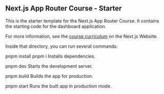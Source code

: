 ## Next.js App Router Course - Starter

This is the starter template for the Next.js App Router Course. It contains the starting code for the dashboard application.

For more information, see the [course curriculum](https://nextjs.org/learn) on the Next.js Website.

Inside that directory, you can run several commands:

  pnpm install
  pnpm i
    Installs dependencies.

  pnpm dev
    Starts the development server.

  pnpm build
    Builds the app for production.

  pnpm start
    Runs the built app in production mode.
